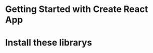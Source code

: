 # Getting Started with Create React App

# Install these librarys
<!-- 
        1. npm install axios
        2. npm react-router-dom
        3. useNavigate

        //next  22/06/2024
        4. bootstrap  -------------- styling
        5. react-scripts  -------------- simplifies React app setup and maintenance by providing development, build, and testing tools out-of-the-box
        6. react-toastify --------------React library for displaying customizable, non-blocking toast notifications
        7. web-vitals -------------- is a tool to measure how fast and smooth your website feels to users
        8. react-fontawesome -------------- library that allows you to easily use Font Awesome icons in your React projects.
        

 -->